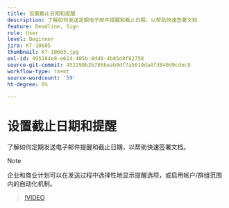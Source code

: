 ```yaml
---
title: 设置截止日期和提醒
description: 了解如何发送定期电子邮件提醒和截止日期，以帮助快速签署文档
feature: Deadline, Sign
role: User
level: Beginner
jira: KT-10605
thumbnail: KT-10605.jpg
exl-id: 495184e8-e614-405b-8dd8-4b85d8f82758
source-git-commit: 452299b2b786beab9df7a5019da4f3840d9cdec9
workflow-type: tm+mt
source-wordcount: '59'
ht-degree: 6%

---
```


# 设置截止日期和提醒

了解如何定期发送电子邮件提醒和截止日期，以帮助快速签署文档。

>[!NOTE]
>
>企业和商业计划可以在发送过程中选择性地显示提醒选项，或启用帐户/群组范围内的自动化机制。

>[!VIDEO](https://video.tv.adobe.com/v/3411445?quality=12&learn=on&hidetitle=true)

